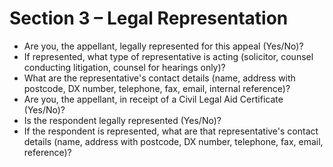 # Section 3 – Legal Representation

- Are you, the appellant, legally represented for this appeal (Yes/No)?
- If represented, what type of representative is acting (solicitor, counsel conducting litigation, counsel for hearings only)?
- What are the representative's contact details (name, address with postcode, DX number, telephone, fax, email, internal reference)?
- Are you, the appellant, in receipt of a Civil Legal Aid Certificate (Yes/No)?
- Is the respondent legally represented (Yes/No)?
- If the respondent is represented, what are that representative's contact details (name, address with postcode, DX number, telephone, fax, email, reference)?
